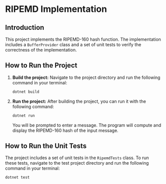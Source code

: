# RIPEMD Implementation

## Introduction

This project implements the RIPEMD-160 hash function. The implementation includes a `BufferProvider` class and a set of unit tests to verify the correctness of the implementation.

## How to Run the Project

1. **Build the project:** Navigate to the project directory and run the following command in your terminal:
   ```C#
   dotnet build
   ```
2. **Run the project:** After building the project, you can run it with the following command:
   ```C#
   dotnet run
   ```
   You will be prompted to enter a message. The program will compute and display the RIPEMD-160 hash of the input message.

## How to Run the Unit Tests

The project includes a set of unit tests in the `RipemdTests` class. To run these tests, navigate to the test project directory and run the following command in your terminal:

```bash
dotnet test
```
